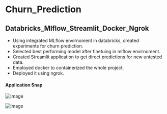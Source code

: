 # Churn_Prediction

## Databricks_Mlflow_Streamlit_Docker_Ngrok ##

- Using integrated MLflow envirnoment in databricks, created experiments for churn prediction.
- Selected best performing model after finetuing in mlflow envirnoment.
- Created Streamlit application to get direct predictions for new untested data.
- Employed docker to containerized the whole project.
- Deployed it using ngrok.

#### Application Snap
![image](https://github.com/zapod838/Churn_Prediction/assets/45763055/54564be7-e355-486e-92ce-9fd5a077ecef)

![image](https://github.com/zapod838/Churn_Prediction/assets/45763055/5d5b002b-6f8e-4c3f-bacf-41b1645d375b)


